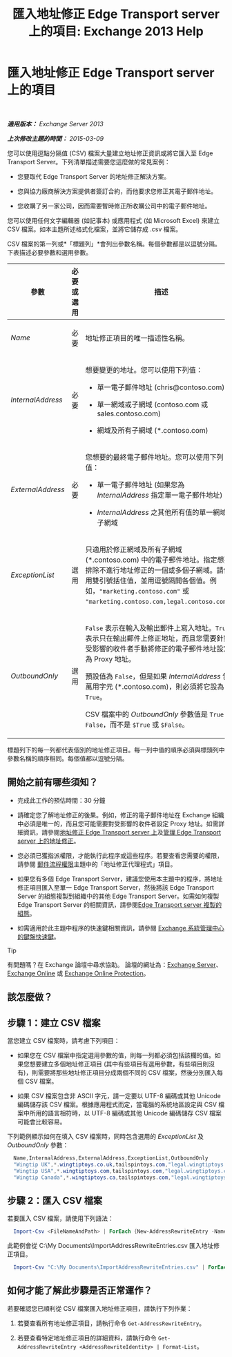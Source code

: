 ﻿---
title: '匯入地址修正 Edge Transport server 上的項目: Exchange 2013 Help'
TOCTitle: 匯入地址修正 Edge Transport server 上的項目
ms:assetid: bd0942c6-9c66-4b4c-b9bc-2f5f783def76
ms:mtpsurl: https://technet.microsoft.com/zh-tw/library/Bb331966(v=EXCHG.150)
ms:contentKeyID: 61060516
ms.date: 05/21/2018
mtps_version: v=EXCHG.150
ms.translationtype: MT
---

# 匯入地址修正 Edge Transport server 上的項目

 

_**適用版本：** Exchange Server 2013_

_**上次修改主題的時間：** 2015-03-09_

您可以使用逗點分隔值 (CSV) 檔案大量建立地址修正資訊或將它匯入至 Edge Transport Server。下列清單描述需要您這麼做的常見案例：

  - 您要取代 Edge Transport Server 的地址修正解決方案。

  - 您與協力廠商解決方案提供者簽訂合約，而他要求您修正其電子郵件地址。

  - 您收購了另一家公司，因而需要暫時修正所收購公司中的電子郵件地址。

您可以使用任何文字編輯器 (如記事本) 或應用程式 (如 Microsoft Excel) 來建立 CSV 檔案。如本主題所述格式化檔案，並將它儲存成 .csv 檔案。

CSV 檔案的第一列或*「標題列」*會列出參數名稱。每個參數都是以逗號分隔。下表描述必要參數和選用參數。


<table>
<colgroup>
<col style="width: 33%" />
<col style="width: 33%" />
<col style="width: 33%" />
</colgroup>
<thead>
<tr class="header">
<th>參數</th>
<th>必要或選用</th>
<th>描述</th>
</tr>
</thead>
<tbody>
<tr class="odd">
<td><p><em>Name</em></p></td>
<td><p>必要</p></td>
<td><p>地址修正項目的唯一描述性名稱。</p></td>
</tr>
<tr class="even">
<td><p><em>InternalAddress</em></p></td>
<td><p>必要</p></td>
<td><p>想要變更的地址。您可以使用下列值：</p>
<ul>
<li><p>單一電子郵件地址 (chris@contoso.com)</p></li>
<li><p>單一網域或子網域 (contoso.com 或 sales.contoso.com)</p></li>
<li><p>網域及所有子網域 (*.contoso.com)</p></li>
</ul></td>
</tr>
<tr class="odd">
<td><p><em>ExternalAddress</em></p></td>
<td><p>必要</p></td>
<td><p>您想要的最終電子郵件地址。您可以使用下列值：</p>
<ul>
<li><p>單一電子郵件地址 (如果您為 <em>InternalAddress</em> 指定單一電子郵件地址)</p></li>
<li><p><em>InternalAddress</em> 之其他所有值的單一網域或子網域</p></li>
</ul></td>
</tr>
<tr class="even">
<td><p><em>ExceptionList</em></p></td>
<td><p>選用</p></td>
<td><p>只適用於修正網域及所有子網域 (*.contoso.com) 中的電子郵件地址。指定想要排除不進行地址修正的一個或多個子網域。請使用雙引號括住值，並用逗號隔開各個值。例如，<code>&quot;marketing.contoso.com&quot;</code> 或 <code>&quot;marketing.contoso.com,legal.contoso.com&quot;</code>。</p></td>
</tr>
<tr class="odd">
<td><p><em>OutboundOnly</em></p></td>
<td><p>選用</p></td>
<td><p><code>False</code> 表示在輸入及輸出郵件上寫入地址。<code>True</code> 表示只在輸出郵件上修正地址，而且您需要針對受影響的收件者手動將修正的電子郵件地址設定為 Proxy 地址。</p>
<p>預設值為 <code>False</code>，但是如果 <em>InternalAddress</em> 包含萬用字元 (*.contoso.com)，則必須將它設為 <code>True</code>。</p>
<p>CSV 檔案中的 <em>OutboundOnly</em> 參數值是 <code>True</code> 或 <code>False</code>，而不是 <code>$True</code> 或 <code>$False</code>。</p></td>
</tr>
</tbody>
</table>


標題列下的每一列都代表個別的地址修正項目。每一列中值的順序必須與標頭列中參數名稱的順序相同。每個值都以逗號分隔。

## 開始之前有哪些須知？

  - 完成此工作的預估時間：30 分鐘

  - 請確定您了解地址修正的後果。例如，修正的電子郵件地址在 Exchange 組織中必須是唯一的，而且您可能需要對受影響的收件者設定 Proxy 地址。如需詳細資訊，請參閱[地址修正 Edge Transport server 上](address-rewriting-on-edge-transport-servers-exchange-2013-help.md)及[管理 Edge Transport server 上的地址修正](manage-address-rewriting-on-edge-transport-servers-exchange-2013-help.md)。

  - 您必須已獲指派權限，才能執行此程序或這些程序。若要查看您需要的權限，請參閱 [郵件流程權限](mail-flow-permissions-exchange-2013-help.md)主題中的「地址修正代理程式」項目。

  - 如果您有多個 Edge Transport Server，建議您使用本主題中的程序，將地址修正項目匯入至單一 Edge Transport Server，然後將該 Edge Transport Server 的組態複製到組織中的其他 Edge Transport Server。如需如何複製 Edge Transport Server 的相關資訊，請參閱[Edge Transport server 複製的組態](edge-transport-server-cloned-configuration-exchange-2013-help.md)。

  - 如需適用於此主題中程序的快速鍵相關資訊，請參閱 [Exchange 系統管理中心的鍵盤快速鍵](keyboard-shortcuts-in-the-exchange-admin-center-exchange-online-protection-help.md)。


> [!TIP]  
> 有問題嗎？在 Exchange 論壇中尋求協助。 論壇的網址為：<a href="https://go.microsoft.com/fwlink/p/?linkid=60612">Exchange Server</a>、 <a href="https://go.microsoft.com/fwlink/p/?linkid=267542">Exchange Online</a> 或 <a href="https://go.microsoft.com/fwlink/p/?linkid=285351">Exchange Online Protection</a>。




## 該怎麼做？

## 步驟 1：建立 CSV 檔案

當您建立 CSV 檔案時，請考慮下列項目：

  - 如果您在 CSV 檔案中指定選用參數的值，則每一列都必須包括該欄的值。如果您想要建立多個地址修正項目 (其中有些項目有選用參數，有些項目則沒有)，則需要將那些地址修正項目分成兩個不同的 CSV 檔案，然後分別匯入每個 CSV 檔案。

  - 如果 CSV 檔案包含非 ASCII 字元，請一定要以 UTF-8 編碼或其他 Unicode 編碼儲存該 CSV 檔案。根據應用程式而定，當電腦的系統地區設定與 CSV 檔案中所用的語言相符時，以 UTF-8 編碼或其他 Unicode 編碼儲存 CSV 檔案可能會比較容易。

下列範例顯示如何在填入 CSV 檔案時，同時包含選用的 *ExceptionList* 及 *OutboundOnly* 參數：

  ```powershell
    Name,InternalAddress,ExternalAddress,ExceptionList,OutboundOnly
    "Wingtip UK",*.wingtiptoys.co.uk,tailspintoys.com,"legal.wingtiptoys.co.uk,finance.wingtiptoys.co.uk,support.wingtiptoys.co.uk",True
    "Wingtip USA",*.wingtiptoys.com,tailspintoys.com,"legal.wingtiptoys.com,finance.wingtiptoys.com,support.wingtiptoys.com,corp.wingtiptoys.com",True
    "Wingtip Canada",*.wingtiptoys.ca,tailspintoys.com,"legal.wingtiptoys.ca,finance.wingtiptoys.ca,support.wingtiptoys.ca",True
  ```

## 步驟 2：匯入 CSV 檔案

若要匯入 CSV 檔案，請使用下列語法：

  ```powershell
    Import-Csv <FileNameAndPath> | ForEach {New-AddressRewriteEntry -Name $_.Name -InternalAddress $_.InternalAddress -ExternalAddress $_.ExternalAddress -OutboundOnly ([Bool]::Parse($_.OutboundOnly)) -ExceptionList $_.ExceptionList}
  ```

此範例會從 C:\\My Documents\\ImportAddressRewriteEntries.csv 匯入地址修正項目。

  ```powershell
    Import-Csv "C:\My Documents\ImportAddressRewriteEntries.csv" | ForEach {New-AddressRewriteEntry -Name $_.Name -InternalAddress $_.InternalAddress -ExternalAddress $_.ExternalAddress -OutboundOnly ([Bool]::Parse($_.OutboundOnly)) -ExceptionList $_.ExceptionList}
  ```

## 如何才能了解此步驟是否正常運作？

若要確認您已順利從 CSV 檔案匯入地址修正項目，請執行下列作業：

1.  若要查看所有地址修正項目，請執行命令 `Get-AddressRewriteEntry`。

2.  若要查看特定地址修正項目的詳細資料，請執行命令 `Get-AddressRewriteEntry <AddressRewriteIdentity> | Format-List`。

